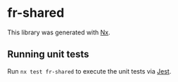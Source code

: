 # fr-shared

This library was generated with [Nx](https://nx.dev).

## Running unit tests

Run `nx test fr-shared` to execute the unit tests via [Jest](https://jestjs.io).
